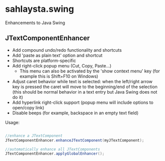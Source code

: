 # sahlaysta.swing
Enhancements to Java Swing

## JTextComponentEnhancer

- Add compound undo/redo functionality and shortcuts
- Add 'paste as plain text' option and shortcut
- Shortcuts are platform-specific
- Add right-click popup menu (Cut, Copy, Paste...)
    - This menu can also be activated by the 'show context menu' key (for example this is Shift+F10 on Windows)
- Adjust caret behavior while text is selected: when the left/right arrow key is pressed the caret will move to the beginning/end of the selection (this should be normal behavior in a text entry but Java Swing does not do it)
- Add hyperlink right-click support (popup menu will include options to open/copy link)
- Disable beeps (for example, backspace in an empty text field)

Usage:

```java

//enhance a JTextComponent
JTextComponentEnhancer.enhanceJTextComponent(myJTextComponent);

//automatically enhance all JTextComponents
JTextComponentEnhancer.applyGlobalEnhancer();

```
